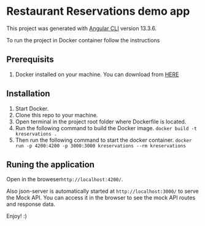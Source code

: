 # Restaurant Reservations demo app

This project was generated with [Angular CLI](https://github.com/angular/angular-cli) version 13.3.6.

To run the project in Docker container follow the instructions

## Prerequisits

1. Docker installed on your machine. You can download from [HERE](https://www.docker.com/products/docker-desktop/ "HERE")

## Installation

1. Start Docker.
2. Clone this repo to your machine.
3. Open terminal in the project root folder where Dockerfile is located.
4. Run the following command to build the Docker image.
`docker build -t kreservations .`
5. Then run the following command to start the docker container.
`docker run -p 4200:4200 -p 3000:3000 kreservations --rm kreservations`


## Runing the application

Open in the broweser`http://localhost:4200/`.

Also json-server is automatically started at `http://localhost:3000/` to serve the Mock API. You can access it in the browser to see the mock API routes and response data.

Enjoy! :)
